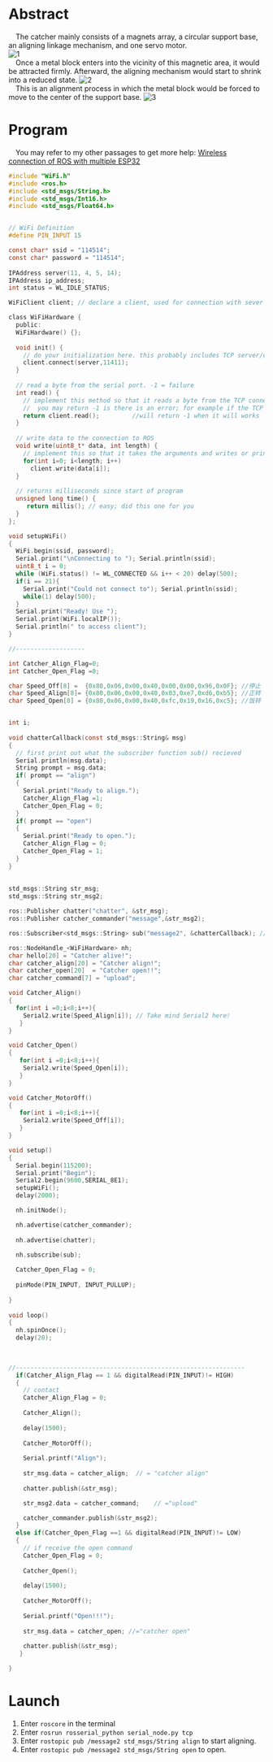 # Abstract
&emsp;The catcher mainly consists of a magnets array, a circular support base, an aligning linkage mechanism, and one servo motor.  
![1](https://github.com/TTrravis/ROS_learning/blob/main/pic/正向视野.png)  
&emsp;Once a metal block enters into the vicinity of this magnetic area, it would be attracted firmly. Afterward, the aligning mechanism would start to shrink into a reduced state. ![2](https://github.com/TTrravis/ROS_learning/blob/main/pic/张开俯视.png)  
&emsp;This is an alignment process in which the metal block would be forced to move to the center of the support base.
![3](https://github.com/TTrravis/ROS_learning/blob/main/pic/收紧俯视.png)  
# Program
&emsp;You may refer to my other passages to get more help:
[Wireless connection of ROS with multiple ESP32](https://github.com/TTrravis/ROS_learning.git)

```C
#include "WiFi.h"
#include <ros.h>
#include <std_msgs/String.h>
#include <std_msgs/Int16.h>
#include <std_msgs/Float64.h>


// WiFi Definition
#define PIN_INPUT 15

const char* ssid = "114514";
const char* password = "114514";
 
IPAddress server(11, 4, 5, 14); 
IPAddress ip_address;
int status = WL_IDLE_STATUS;

WiFiClient client; // declare a client, used for connection with sever

class WiFiHardware {
  public:
  WiFiHardware() {};
 
  void init() {
    // do your initialization here. this probably includes TCP server/client setup
    client.connect(server,11411);
  }
 
  // read a byte from the serial port. -1 = failure
  int read() {
    // implement this method so that it reads a byte from the TCP connection and returns it
    //  you may return -1 is there is an error; for example if the TCP connection is not open
    return client.read();         //will return -1 when it will works
  }
 
  // write data to the connection to ROS
  void write(uint8_t* data, int length) {
    // implement this so that it takes the arguments and writes or prints them to the TCP connection
    for(int i=0; i<length; i++)
      client.write(data[i]);
  }
  
  // returns milliseconds since start of program
  unsigned long time() {
     return millis(); // easy; did this one for you
  }
};

void setupWiFi()
{
  WiFi.begin(ssid, password);
  Serial.print("\nConnecting to "); Serial.println(ssid);
  uint8_t i = 0;
  while (WiFi.status() != WL_CONNECTED && i++ < 20) delay(500);
  if(i == 21){
    Serial.print("Could not connect to"); Serial.println(ssid);
    while(1) delay(500);
  }
  Serial.print("Ready! Use ");
  Serial.print(WiFi.localIP());
  Serial.println(" to access client");
}

//-------------------

int Catcher_Align_Flag=0;
int Catcher_Open_Flag =0;

char Speed_Off[8] =  {0x80,0x06,0x00,0x40,0x00,0x00,0x96,0x0F}; //停止
char Speed_Align[8]= {0x80,0x06,0x00,0x40,0x03,0xe7,0xd6,0xb5}; //正转
char Speed_Open[8] = {0x80,0x06,0x00,0x40,0xfc,0x19,0x16,0xc5}; //饭转 


int i;
 
void chatterCallback(const std_msgs::String& msg) 
{
  // first print out what the subscriber function sub() recieved
  Serial.println(msg.data);
  String prompt = msg.data;
  if( prompt == "align")
  {
    Serial.print("Ready to align.");
    Catcher_Align_Flag =1;
    Catcher_Open_Flag = 0;
  }
  if( prompt == "open")
  {      
    Serial.print("Ready to open.");
    Catcher_Align_Flag = 0;
    Catcher_Open_Flag = 1;
  }
}
 
 
std_msgs::String str_msg;
std_msgs::String str_msg2;                             

ros::Publisher chatter("chatter", &str_msg);
ros::Publisher catcher_commander("message",&str_msg2);    

ros::Subscriber<std_msgs::String> sub("message2", &chatterCallback); // rostopic pub "message2" in the terminal(align/open)

ros::NodeHandle_<WiFiHardware> nh;
char hello[20] = "Catcher alive!";
char catcher_align[20] = "Catcher align!"; 
char catcher_open[20]  = "Catcher open!!";
char catcher_command[7] = "upload";

void Catcher_Align()
{
  for(int i =0;i<8;i++){
    Serial2.write(Speed_Align[i]); // Take mind Serial2 here!
   }
}

void Catcher_Open()
{
   for(int i =0;i<8;i++){
    Serial2.write(Speed_Open[i]);
   }
}

void Catcher_MotorOff()
{
   for(int i =0;i<8;i++){
    Serial2.write(Speed_Off[i]);
   }  
}

void setup() 
{
  Serial.begin(115200);
  Serial.print("Begin");
  Serial2.begin(9600,SERIAL_8E1);
  setupWiFi();
  delay(2000);

  nh.initNode();

  nh.advertise(catcher_commander);
  
  nh.advertise(chatter);
  
  nh.subscribe(sub);

  Catcher_Open_Flag = 0;
  
  pinMode(PIN_INPUT, INPUT_PULLUP);
 
}
 
void loop() 
{
  nh.spinOnce();
  delay(20);
 

  
//---------------------------------------------------------------
  if(Catcher_Align_Flag == 1 && digitalRead(PIN_INPUT)!= HIGH)
  {  
    // contact
    Catcher_Align_Flag = 0;
    
    Catcher_Align();
    
    delay(1500);
    
    Catcher_MotorOff();
    
    Serial.printf("Align");
    
    str_msg.data = catcher_align;  // = "catcher align"
    
    chatter.publish(&str_msg);

    str_msg2.data = catcher_command;    // ="upload"

    catcher_commander.publish(&str_msg2); 
  } 
  else if(Catcher_Open_Flag ==1 && digitalRead(PIN_INPUT)!= LOW)
  {
    // if receive the open command
    Catcher_Open_Flag = 0;
    
    Catcher_Open();
    
    delay(1500);
    
    Catcher_MotorOff();
    
    Serial.printf("Open!!!");
    
    str_msg.data = catcher_open; //="catcher open"
    
    chatter.publish(&str_msg);
   }

}
```
# Launch 
1. Enter `roscore` in the terminal  
2. Enter `rosrun rosserial_python serial_node.py tcp`  
3. Enter `rostopic pub /message2 std_msgs/String align` to start aligning.  
4. Enter `rostopic pub /message2 std_msgs/String open` to open.  

